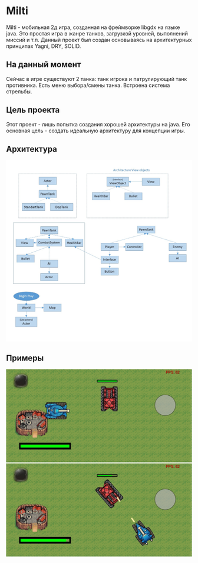 # Milti

Milti - мобильная 2д игра, созданная на фреймворке libgdx на языке java. Это простая игра в жанре танков, загрузкой уровней, выполнений миссий и т.п. 
Данный проект был создан основываясь на архитектурных принципах Yagni, DRY, SOLID. 


На данный момент
---------------------------------
Сейчас в игре существуют 2 танка: танк игрока и патрулирующий танк противника. Есть меню выбора/смены танка. Встроена система стрельбы.

Цель проекта
---------------------------------

Этот проект - лишь попытка создания хорошей архитектуры на java. Его основная цель - создать идеальную архитектуру для концепции игры.


Архитектура
---------------------------------
<img src="ReferenceImages/exampleArSimple.jpg">

Примеры
---------------------------------
<img src="ReferenceImages/ImgGame1.jpg">
<img src="ReferenceImages/ImgGame2.jpg">